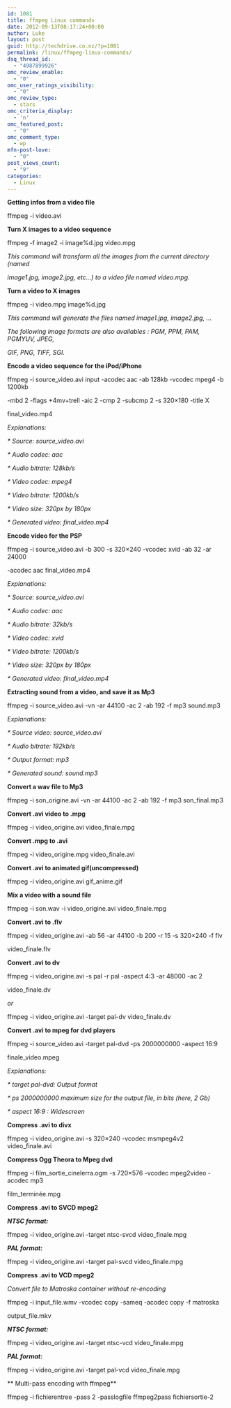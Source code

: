 ```yaml
---
id: 1081
title: ffmpeg Linux commands
date: 2012-09-13T08:17:24+00:00
author: Luke
layout: post
guid: http://techdrive.co.nz/?p=1081
permalink: /linux/ffmpeg-linux-commands/
dsq_thread_id:
  - "4987899926"
omc_review_enable:
  - "0"
omc_user_ratings_visibility:
  - "0"
omc_review_type:
  - stars
omc_criteria_display:
  - 'n'
omc_featured_post:
  - "0"
omc_comment_type:
  - wp
mfn-post-love:
  - "0"
post_views_count:
  - "9"
categories:
  - Linux
---
```

**Getting infos from a video file**

ffmpeg -i video.avi

**Turn X images to a video sequence**

ffmpeg -f image2 -i image%d.jpg video.mpg

_This command will transform all the images from the current directory (named_
  
_image1.jpg, image2.jpg, etc…) to a video file named video.mpg._

**Turn a video to X images**

ffmpeg -i video.mpg image%d.jpg

_This command will generate the files named image1.jpg, image2.jpg, …_

_The following image formats are also availables : PGM, PPM, PAM, PGMYUV, JPEG,_
  
_GIF, PNG, TIFF, SGI._

**Encode a video sequence for the iPod/iPhone**

ffmpeg -i source_video.avi input -acodec aac -ab 128kb -vcodec mpeg4 -b 1200kb
  
-mbd 2 -flags +4mv+trell -aic 2 -cmp 2 -subcmp 2 -s 320&#215;180 -title X
  
final_video.mp4

_Explanations:_

_* Source: source_video.avi_
  
_* Audio codec: aac_
  
_* Audio bitrate: 128kb/s_
  
_* Video codec: mpeg4_
  
_* Video bitrate: 1200kb/s_
  
_* Video size: 320px by 180px_
  
_* Generated video: final_video.mp4_

**Encode video for the PSP**

ffmpeg -i source_video.avi -b 300 -s 320&#215;240 -vcodec xvid -ab 32 -ar 24000
  
-acodec aac final_video.mp4

_Explanations:_

_* Source: source_video.avi_
  
_* Audio codec: aac_
  
_* Audio bitrate: 32kb/s_
  
_* Video codec: xvid_
  
_* Video bitrate: 1200kb/s_
  
_* Video size: 320px by 180px_
  
_* Generated video: final_video.mp4_

**Extracting sound from a video, and save it as Mp3**

ffmpeg -i source_video.avi -vn -ar 44100 -ac 2 -ab 192 -f mp3 sound.mp3

_Explanations:_

_* Source video: source_video.avi_
  
_* Audio bitrate: 192kb/s_
  
_* Output format: mp3_
  
_* Generated sound: sound.mp3_

**Convert a wav file to Mp3**

ffmpeg -i son\_origine.avi -vn -ar 44100 -ac 2 -ab 192 -f mp3 son\_final.mp3

**Convert .avi video to .mpg**

ffmpeg -i video\_origine.avi video\_finale.mpg

**Convert .mpg to .avi**

ffmpeg -i video\_origine.mpg video\_finale.avi

**Convert .avi to animated gif(uncompressed)**

ffmpeg -i video\_origine.avi gif\_anime.gif

**Mix a video with a sound file**

ffmpeg -i son.wav -i video\_origine.avi video\_finale.mpg

**Convert .avi to .flv**

ffmpeg -i video_origine.avi -ab 56 -ar 44100 -b 200 -r 15 -s 320&#215;240 -f flv
  
video_finale.flv

**Convert .avi to dv**

ffmpeg -i video_origine.avi -s pal -r pal -aspect 4:3 -ar 48000 -ac 2
  
video_finale.dv

_or_

ffmpeg -i video\_origine.avi -target pal-dv video\_finale.dv

**Convert .avi to mpeg for dvd players**

ffmpeg -i source_video.avi -target pal-dvd -ps 2000000000 -aspect 16:9
  
finale_video.mpeg

_Explanations:_

_* target pal-dvd: Output format_
  
_* ps 2000000000 maximum size for the output file, in bits (here, 2 Gb)_
  
_* aspect 16:9 : Widescreen_

**Compress .avi to divx**

ffmpeg -i video\_origine.avi -s 320&#215;240 -vcodec msmpeg4v2 video\_finale.avi

**Compress Ogg Theora to Mpeg dvd**

ffmpeg -i film\_sortie\_cinelerra.ogm -s 720&#215;576 -vcodec mpeg2video -acodec mp3
  
film_terminée.mpg

**Compress .avi to SVCD mpeg2**

_**NTSC format:**_

ffmpeg -i video\_origine.avi -target ntsc-svcd video\_finale.mpg

_**PAL format:**_

ffmpeg -i video\_origine.avi -target pal-svcd video\_finale.mpg

**Compress .avi to VCD mpeg2**

_Convert file to Matroska container without re-encoding_

ffmpeg -i input_file.wmv -vcodec copy -sameq -acodec copy -f matroska
  
output_file.mkv

_**NTSC format:**_

ffmpeg -i video\_origine.avi -target ntsc-vcd video\_finale.mpg

_**PAL format:**_

ffmpeg -i video\_origine.avi -target pal-vcd video\_finale.mpg

** Multi-pass encoding with ffmpeg**

ffmpeg -i fichierentree -pass 2 -passlogfile ffmpeg2pass fichiersortie-2

&nbsp;